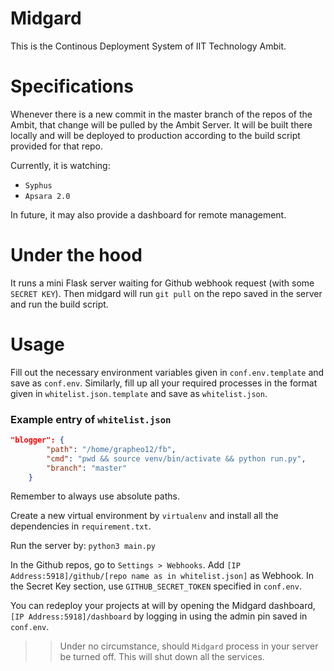 # Midgard

This is the Continous Deployment System of IIT Technology Ambit.

# Specifications

Whenever there is a new commit in the master branch of the repos of the Ambit, that change will be pulled by the Ambit Server.
It will be built there locally and will be deployed to production according to the build script provided for that repo.

Currently, it is watching:

- `Syphus`
- `Apsara 2.0`

In future, it may also provide a dashboard for remote management.

# Under the hood

It runs a mini Flask server waiting for Github webhook request (with some `SECRET KEY`). Then midgard will run `git pull` on the repo saved in the server and run the build script.

# Usage

Fill out the necessary environment variables given in `conf.env.template` and save as `conf.env`. Similarly, fill up all your required processes in the format given in `whitelist.json.template` and save as `whitelist.json`. 

### Example entry of `whitelist.json`

```json
"blogger": {
        "path": "/home/grapheo12/fb",
        "cmd": "pwd && source venv/bin/activate && python run.py",
        "branch": "master"
    }
```

Remember to always use absolute paths.

Create a new virtual environment by `virtualenv` and install all the dependencies in `requirement.txt`.

Run the server by: `python3 main.py`

In the Github repos, go to `Settings > Webhooks`. Add `[IP Address:5918]/github/[repo name as in whitelist.json]` as Webhook. In the Secret Key section, use `GITHUB_SECRET_TOKEN` specified in `conf.env`.

You can redeploy your projects at will by opening the Midgard dashboard, `[IP Address:5918]/dashboard` by logging in using the admin pin saved in `conf.env`.


>> Under no circumstance, should `Midgard` process in your server be turned off. This will shut down all the services.

